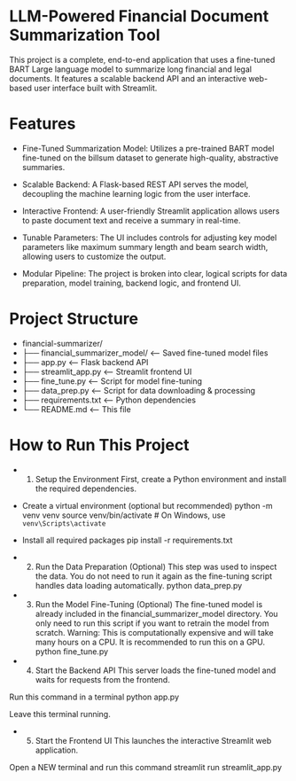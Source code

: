 # LLM-Powered Financial Document Summarization Tool
This project is a complete, end-to-end application that uses a fine-tuned BART Large language model to summarize long financial and legal documents. It features a scalable backend API and an interactive web-based user interface built with Streamlit.

# Features
* Fine-Tuned Summarization Model: Utilizes a pre-trained BART model fine-tuned on the billsum dataset to generate high-quality, abstractive summaries.

* Scalable Backend: A Flask-based REST API serves the model, decoupling the machine learning logic from the user interface.

* Interactive Frontend: A user-friendly Streamlit application allows users to paste document text and receive a summary in real-time.

* Tunable Parameters: The UI includes controls for adjusting key model parameters like maximum summary length and beam search width, allowing users to customize the output.

* Modular Pipeline: The project is broken into clear, logical scripts for data preparation, model training, backend logic, and frontend UI.

#  Project Structure
*  financial-summarizer/
* ├── financial_summarizer_model/   <-- Saved fine-tuned model files
* ├── app.py                        <-- Flask backend API
* ├── streamlit_app.py              <-- Streamlit frontend UI
* ├── fine_tune.py                  <-- Script for model fine-tuning
* ├── data_prep.py                  <-- Script for data downloading & processing
* ├── requirements.txt              <-- Python dependencies
* └── README.md                     <-- This file

# How to Run This Project
* 1. Setup the Environment
First, create a Python environment and install the required dependencies.
*  Create a virtual environment (optional but recommended)
python -m venv venv
source venv/bin/activate  # On Windows, use `venv\Scripts\activate`
* Install all required packages
pip install -r requirements.txt

*  2. Run the Data Preparation (Optional)
  This step was used to inspect the data. You do not need to run it again as the fine-tuning script handles data loading automatically.
python data_prep.py

*  3. Run the Model Fine-Tuning (Optional)
The fine-tuned model is already included in the financial_summarizer_model directory. You only need to run this script if you want to retrain the model from scratch.
Warning: This is computationally expensive and will take many hours on a CPU. It is recommended to run this on a GPU.
python fine_tune.py

*  4. Start the Backend API
This server loads the fine-tuned model and waits for requests from the frontend.

 Run this command in a terminal
python app.py

 Leave this terminal running.

* 5. Start the Frontend UI
This launches the interactive Streamlit web application.

Open a NEW terminal and run this command
streamlit run streamlit_app.py


